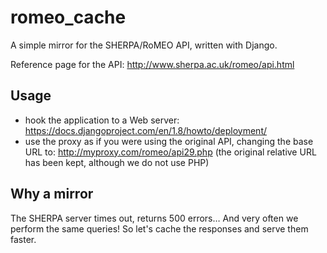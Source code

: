 # romeo_cache
A simple mirror for the SHERPA/RoMEO API, written with Django.

Reference page for the API:
http://www.sherpa.ac.uk/romeo/api.html

Usage
-----

- hook the application to a Web server:
  https://docs.djangoproject.com/en/1.8/howto/deployment/
- use the proxy as if you were using the original API, changing the base URL to:
  http://myproxy.com/romeo/api29.php
  (the original relative URL has been kept, although we do not use PHP)
  
Why a mirror
------------

The SHERPA server times out, returns 500 errors… And very often we perform the same queries!
So let's cache the responses and serve them faster.
